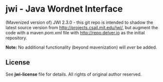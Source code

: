 jwi - Java Wordnet Interface
============================

(Mavenized version of) JWI 2.3.0 - this git repo is intended to shadow 
the latest source version from http://projects.csail.mit.edu/jwi/, but
augment the code with a maven *pom.xml* file with http://repo.delver.io
as the initial repository.

**Note:** No additional functionality (beyond mavenization) will _ever_ be added.

License
-------
See **jwi-license** file for details. All rights of original author reserved.
